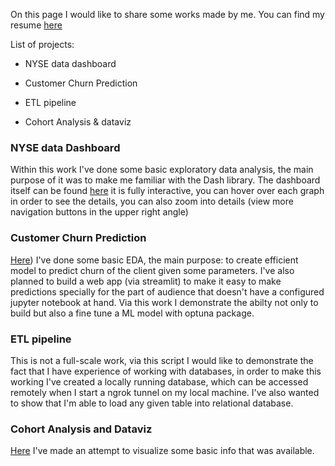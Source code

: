 On this page I would like to share some works made by me. You can find my resume [here](https://spb.hh.ru/resume/03d9e35dff096d7a650039ed1f4e4e39726f7a?hhtmFrom=account_login)

List of projects:

- NYSE data dashboard

- Customer Churn Prediction

- ETL pipeline

- Cohort Analysis & dataviz

### NYSE data Dashboard

Within this work I've  done some basic exploratory data analysis, the main purpose of it was to make me familiar with the Dash library. The dashboard itself can be found [here](https://nyse-data.herokuapp.com/) it is fully interactive, you can hover over each graph in order to see the details, you can also zoom into details (view more navigation buttons in the upper right angle)

### Customer Churn Prediction

[Here](https://github.com/yukontaf/projects/blob/master/churn-analysis-famous-trio-imbalanced-data-optuna.ipynb)) I've done some basic EDA, the main purpose: to create efficient model to predict churn of the client given some parameters. I've also planned to build a web app (via streamlit) to make it easy to make predictions specially for the part of audience that doesn't have a configured jupyter notebook at hand. Via this work I demonstrate the abilty not only to build but also a fine tune a ML model with optuna package.

### ETL pipeline

This is not a full-scale work, via this script I would like to demonstrate the fact that I have experience of working with databases, in order to make this working I've created a locally running database, which can be accessed remotely when I start a ngrok tunnel on my local machine. I've also wanted to show that I'm able to load any given table into relational database.

### Cohort Analysis and Dataviz

[Here](https://github.com/yukontaf/projects/blob/master/Case6.ipynb) I've made an attempt to visualize some basic info that was available.
